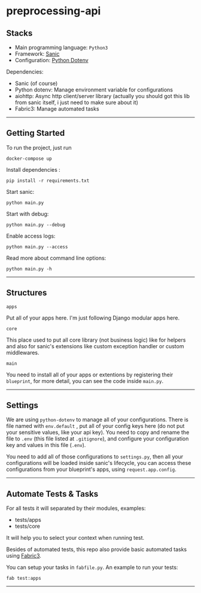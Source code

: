 # preprocessing-api

## Stacks

- Main programming language: `Python3`
- Framework: [Sanic](https://github.com/channelcat/sanic)
- Configuration: [Python Dotenv](https://github.com/theskumar/python-dotenv)

Dependencies:

- Sanic (of course)
- Python dotenv: Manage environment variable for configurations
- aiohttp: Async http client/server library (actually you should got this lib from sanic itself, i just need to make sure about it)
- Fabric3: Manage automated tasks

---

## Getting Started

To run the project, just run

```
docker-compose up
```




Install dependencies :

```
pip install -r requirements.txt
```

Start sanic:

```
python main.py
```

Start with debug:

```
python main.py --debug
```

Enable access logs:

```
python main.py --access
```

Read more about command line options:

```
python main.py -h
```

---

## Structures

`apps` 

Put all of your apps here.  I'm just following Django modular apps here.

`core`

This place used to put all core library (not business logic) like for helpers
and also for sanic's extensions like custom exception handler or custom middlewares.

`main`

You need to install all of your apps or extentions by registering their `blueprint`,
for more detail, you can see the code inside `main.py`.

---

## Settings

We are using `python-dotenv` to manage all of your configurations.  There is file named
with `env.default` , put all of your config keys here (do not put your sensitive values, like
your api key).  You need to copy and rename the file to `.env` (this file listed at `.gitignore`),
and configure your configuration key and values in this file (`.env`).

You need to add all of those configurations to `settings.py`, then all your configurations will
be loaded inside sanic's lifecycle, you can access these configurations from your blueprint's apps, using
`request.app.config`.

---

## Automate Tests & Tasks

For all tests it will separated by their modules, examples:

- tests/apps
- tests/core

It will help you to select your context when running test. 

Besides of automated tests, this repo also provide basic automated tasks using [Fabric3](https://github.com/mathiasertl/fabric/).

You can setup your tasks in `fabfile.py`.  An example to run your tests:

```
fab test:apps
```

---